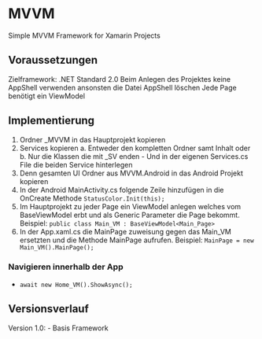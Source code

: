 # MVVM
 Simple MVVM Framework for Xamarin Projects

## Voraussetzungen
 Zielframework: .NET Standard 2.0
 Beim Anlegen des Projektes keine AppShell verwenden ansonsten die Datei AppShell löschen
 Jede Page benötigt ein ViewModel

## Implementierung
1. Ordner _MVVM in das Hauptprojekt kopieren
2. Services kopieren
	a. Entweder den kompletten Ordner samt Inhalt oder
	b. Nur die Klassen die mit _SV enden
		 - Und in der eigenen Services.cs File die beiden Service hinterlegen
3. Denn gesamten UI Ordner aus MVVM.Android in das Android Projekt kopieren
4. In der Android MainActivity.cs folgende Zeile hinzufügen in die OnCreate Methode `StatusColor.Init(this);`
5. Im Hauptprojekt zu jeder Page ein ViewModel anlegen welches vom BaseViewModel erbt und als Generic Parameter die Page bekommt. 
   Beispiel: `public class Main_VM : BaseViewModel<Main_Page>`
6. In der App.xaml.cs die MainPage zuweisung gegen das Main_VM ersetzten und die Methode MainPage aufrufen. 
   Beispiel: `MainPage = new Main_VM().MainPage();`

### Navigieren innerhalb der App
- `await new Home_VM().ShowAsync();`

## Versionsverlauf
 Version 1.0:
	- Basis Framework
